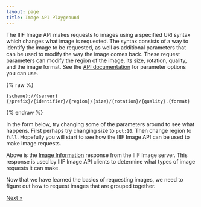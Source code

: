 ```yaml
---
layout: page
title: Image API Playground
---
```


The IIIF Image API makes requests to images using a specified URI syntax which changes what image is requested. The syntax consists of a way to identify the image to be requested, as well as additional parameters that can be used to modify the way the image comes back. These request parameters can modify the region of the image, its size, rotation, quality, and the image format. See the [API documentation](http://iiif.io/api/image/2.1/#image-request-parameters) for parameter options you can use.

{% raw %}

    {scheme}://{server}{/prefix}/{identifier}/{region}/{size}/{rotation}/{quality}.{format}

{% endraw %}

In the form below, try changing some of the parameters around to see what happens. First perhaps try changing size to `pct:10`. Then change region to `full`. Hopefully you will start to see how the IIIF Image API can be used to make image requests.

<div id='image-api-playground'> </div>

Above is the [Image Information](http://iiif.io/api/image/2.1/#image-information) response from the IIIF Image server. This response is used by IIIF Image API clients to determine what types of image requests it can make.

Now that we have learned the basics of requesting images, we need to figure out how to request images that are grouped together.

<div class='d-flex justify-content-around'>
  <a class="btn btn-secondary" href="{{'presentation-api' | relative_url }}">Next &raquo;</a>
</div>
